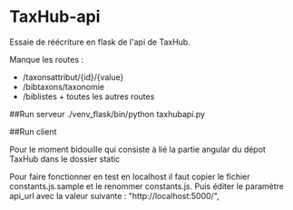 # TaxHub-api

Essaie de réécriture en flask de l'api de TaxHub.

Manque les routes :
 * /taxonsattribut/{id}/{value}
 * /bibtaxons/taxonomie
 * /biblistes + toutes les autres routes


##Run serveur
./venv_flask/bin/python taxhubapi.py

##Run client

Pour le moment bidouille qui consiste à lié la partie angular du dépot TaxHub dans le dossier static

Pour faire fonctionner en test en localhost il faut copier le fichier constants.js.sample et le renommer constants.js.
Puis éditer le paramètre api_url avec la valeur suivante : "http://localhost:5000/",
